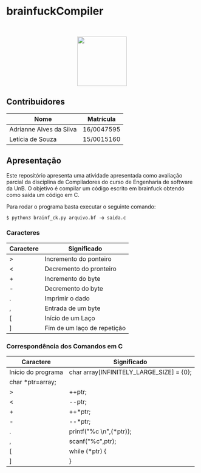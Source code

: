 <h1>brainfuckCompiler</h4> <br>
<p align="center">    
    <img src="http://i65.tinypic.com/bdways.png" width=130 height=130>
</p>

## Contribuidores
| Nome	| Matrícula	|
|--|--|
| Adrianne Alves da Silva | 16/0047595 |
| Letícia de Souza | 15/0015160 |


## Apresentação

Este repositório apresenta uma atividade apresentada como avaliação parcial da disciplina de Compiladores do curso de Engenharia de software da UnB. O objetivo é compilar um código escrito em brainfuck obtendo como saída um código em C.

Para rodar o programa basta executar o seguinte comando:

```shell
$ python3 brainf_ck.py arquivo.bf -o saida.c
```

### Caracteres

| Caractere | Significado  |
|---|---|
| > | Incremento do ponteiro  |
| < | Decremento do pronteiro  |
| + | Incremento do byte |
| - | Decremento do byte |
| . | Imprimir o dado |
| , | Entrada de um byte |
| [ | Início de um Laço |
| ] | Fim de um laço de repetição |

### Correspondência dos Comandos em C

| Caractere | Significado  |
|---|---|
| Início do programa | char array[INFINITELY_LARGE_SIZE] = {0};
char *ptr=array; |
| > | ++ptr; |
| < | --ptr; |
| + | ++*ptr; |
| - | --*ptr; |
| . | printf("%c \\n",(*ptr)); |
| , | scanf("%c",ptr); |
| [ | while (*ptr) { |
| ] | } |

